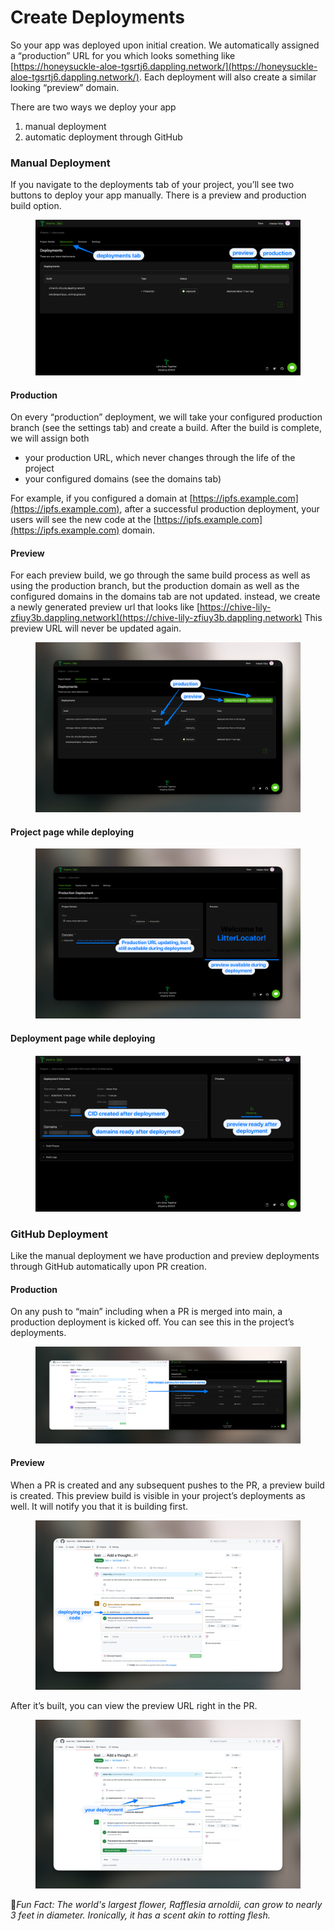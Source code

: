 # Create Deployments

So your app was deployed upon initial creation. We automatically assigned a “production” URL for you which looks something like [https://honeysuckle-aloe-tgsrtj6.dappling.network/](https://honeysuckle-aloe-tgsrtj6.dappling.network/). Each deployment will also create a similar looking “preview” domain.

There are two ways we deploy your app

1. manual deployment
2. automatic deployment through GitHub

### Manual Deployment

If you navigate to the deployments tab of your project, you’ll see two buttons to deploy your app manually. There is a preview and production build option.

<figure><img src="../.gitbook/assets/image (31).png" alt=""><figcaption></figcaption></figure>

#### Production

On every “production” deployment, we will take your configured production branch (see the settings tab) and create a build. After the build is complete, we will assign both

* your production URL, which never changes through the life of the project
* your configured domains (see the domains tab)

For example, if you configured a domain at [https://ipfs.example.com](https://ipfs.example.com), after a successful production deployment, your users will see the new code at the [https://ipfs.example.com](https://ipfs.example.com) domain.

#### Preview

For each preview build, we go through the same build process as well as using the production branch, but the production domain as well as the configured domains in the domains tab are not updated. instead, we create a newly generated preview url that looks like [https://chive-lily-zfiuy3b.dappling.network](https://chive-lily-zfiuy3b.dappling.network) This preview URL will never be updated again.

<figure><img src="../.gitbook/assets/image (32).png" alt=""><figcaption></figcaption></figure>

#### Project page while deploying

<figure><img src="../.gitbook/assets/image (33).png" alt=""><figcaption></figcaption></figure>

#### Deployment page while deploying

<figure><img src="../.gitbook/assets/image (34).png" alt=""><figcaption></figcaption></figure>

### GitHub Deployment

Like the manual deployment we have production and preview deployments through GitHub automatically upon PR creation.

#### Production

On any push to “main” including when a PR is merged into main, a production deployment is kicked off. You can see this in the project’s deployments.

<figure><img src="../.gitbook/assets/image (35).png" alt=""><figcaption></figcaption></figure>

#### Preview

When a PR is created and any subsequent pushes to the PR, a preview build is created. This preview build is visible in your project’s deployments as well. It will notify you that it is building first.

<figure><img src="../.gitbook/assets/image (36).png" alt=""><figcaption></figcaption></figure>

After it’s built, you can view the preview URL right in the PR.

<figure><img src="../.gitbook/assets/image (37).png" alt=""><figcaption></figcaption></figure>



:cactus:_Fun Fact: The world's largest flower, Rafflesia arnoldii, can grow to nearly 3 feet in diameter. Ironically, it has a scent akin to rotting flesh._
